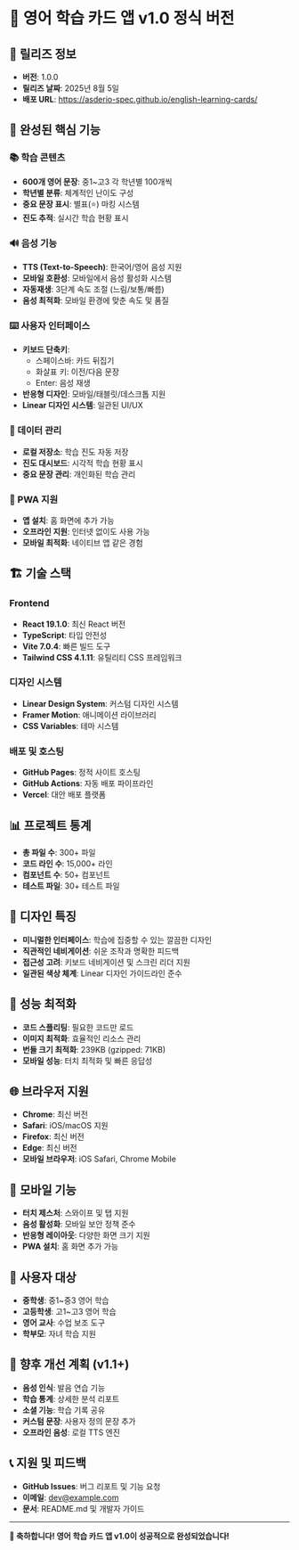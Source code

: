 # 🎉 영어 학습 카드 앱 v1.0 정식 버전

## 📅 릴리즈 정보
- **버전**: 1.0.0
- **릴리즈 날짜**: 2025년 8월 5일
- **배포 URL**: https://asderio-spec.github.io/english-learning-cards/

## 🎯 완성된 핵심 기능

### 📚 학습 콘텐츠
- **600개 영어 문장**: 중1~고3 각 학년별 100개씩
- **학년별 분류**: 체계적인 난이도 구성
- **중요 문장 표시**: 별표(⭐) 마킹 시스템
- **진도 추적**: 실시간 학습 현황 표시

### 🔊 음성 기능
- **TTS (Text-to-Speech)**: 한국어/영어 음성 지원
- **모바일 호환성**: 모바일에서 음성 활성화 시스템
- **자동재생**: 3단계 속도 조절 (느림/보통/빠름)
- **음성 최적화**: 모바일 환경에 맞춘 속도 및 품질

### ⌨️ 사용자 인터페이스
- **키보드 단축키**:
  - 스페이스바: 카드 뒤집기
  - 화살표 키: 이전/다음 문장
  - Enter: 음성 재생
- **반응형 디자인**: 모바일/태블릿/데스크톱 지원
- **Linear 디자인 시스템**: 일관된 UI/UX

### 💾 데이터 관리
- **로컬 저장소**: 학습 진도 자동 저장
- **진도 대시보드**: 시각적 학습 현황 표시
- **중요 문장 관리**: 개인화된 학습 관리

### 📱 PWA 지원
- **앱 설치**: 홈 화면에 추가 가능
- **오프라인 지원**: 인터넷 없이도 사용 가능
- **모바일 최적화**: 네이티브 앱 같은 경험

## 🏗️ 기술 스택

### Frontend
- **React 19.1.0**: 최신 React 버전
- **TypeScript**: 타입 안전성
- **Vite 7.0.4**: 빠른 빌드 도구
- **Tailwind CSS 4.1.11**: 유틸리티 CSS 프레임워크

### 디자인 시스템
- **Linear Design System**: 커스텀 디자인 시스템
- **Framer Motion**: 애니메이션 라이브러리
- **CSS Variables**: 테마 시스템

### 배포 및 호스팅
- **GitHub Pages**: 정적 사이트 호스팅
- **GitHub Actions**: 자동 배포 파이프라인
- **Vercel**: 대안 배포 플랫폼

## 📊 프로젝트 통계
- **총 파일 수**: 300+ 파일
- **코드 라인 수**: 15,000+ 라인
- **컴포넌트 수**: 50+ 컴포넌트
- **테스트 파일**: 30+ 테스트 파일

## 🎨 디자인 특징
- **미니멀한 인터페이스**: 학습에 집중할 수 있는 깔끔한 디자인
- **직관적인 네비게이션**: 쉬운 조작과 명확한 피드백
- **접근성 고려**: 키보드 네비게이션 및 스크린 리더 지원
- **일관된 색상 체계**: Linear 디자인 가이드라인 준수

## 🔧 성능 최적화
- **코드 스플리팅**: 필요한 코드만 로드
- **이미지 최적화**: 효율적인 리소스 관리
- **번들 크기 최적화**: 239KB (gzipped: 71KB)
- **모바일 성능**: 터치 최적화 및 빠른 응답성

## 🌐 브라우저 지원
- **Chrome**: 최신 버전
- **Safari**: iOS/macOS 지원
- **Firefox**: 최신 버전
- **Edge**: 최신 버전
- **모바일 브라우저**: iOS Safari, Chrome Mobile

## 📱 모바일 기능
- **터치 제스처**: 스와이프 및 탭 지원
- **음성 활성화**: 모바일 보안 정책 준수
- **반응형 레이아웃**: 다양한 화면 크기 지원
- **PWA 설치**: 홈 화면 추가 가능

## 🎯 사용자 대상
- **중학생**: 중1~중3 영어 학습
- **고등학생**: 고1~고3 영어 학습
- **영어 교사**: 수업 보조 도구
- **학부모**: 자녀 학습 지원

## 🚀 향후 개선 계획 (v1.1+)
- **음성 인식**: 발음 연습 기능
- **학습 통계**: 상세한 분석 리포트
- **소셜 기능**: 학습 기록 공유
- **커스텀 문장**: 사용자 정의 문장 추가
- **오프라인 음성**: 로컬 TTS 엔진

## 📞 지원 및 피드백
- **GitHub Issues**: 버그 리포트 및 기능 요청
- **이메일**: dev@example.com
- **문서**: README.md 및 개발자 가이드

---

**🎊 축하합니다! 영어 학습 카드 앱 v1.0이 성공적으로 완성되었습니다!**